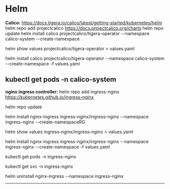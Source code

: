 # Helm
**Calico:**
https://docs.tigera.io/calico/latest/getting-started/kubernetes/helm
helm repo add projectcalico https://docs.projectcalico.org/charts
helm repo update
helm install calico projectcalico/tigera-operator --namespace calico-system --create-namespace

helm show values projectcalico/tigera-operator > values.yaml

helm install calico projectcalico/tigera-operator --namespace calico-system --create-namespace -f values.yaml

kubectl get pods -n calico-system
--------------------------------------------------------------------------
**nginx ingress controller:**
helm repo add ingress-nginx https://kubernetes.github.io/ingress-nginx

helm repo update

helm install nginx-ingress ingress-nginx/ingress-nginx --namespace ingress-nginx --create-namespaceRG

helm show values ingress-nginx/ingress-nginx > values.yaml

helm install nginx-ingress ingress-nginx/ingress-nginx --namespace ingress-nginx --create-namespace -f values.yaml

kubectl get pods -n ingress-nginx

kubectl get svc -n ingress-nginx

helm uninstall nginx-ingress --namespace ingress-nginx

----------------------------------------------------------------------------
